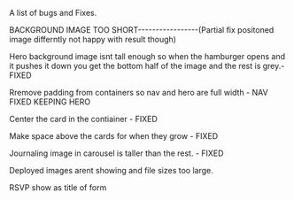 A list of bugs and Fixes.


BACKGROUND IMAGE TOO SHORT-----------------(Partial fix positoned image differntly not happy with result though)



Hero background image isnt tall enough so when the hamburger opens and it pushes it down you get the bottom half of the image and the rest is grey.- FIXED


Rremove padding from containers so nav and hero are full width - NAV FIXED KEEPING HERO

Center the card in the contiainer - FIXED

Make space above the cards for when they grow - FIXED

Journaling image in carousel is taller than the rest. - FIXED

Deployed images arent showing and file sizes too large.

RSVP show as title of form